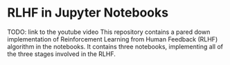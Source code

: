 # RLHF in Jupyter Notebooks

TODO: link to the youtube video
This repository contains a pared down implementation of Reinforcement Learning from Human Feedback (RLHF) algorithm in the notebooks. It contains three notebooks, implementing all of the three stages involved in the RLHF.

